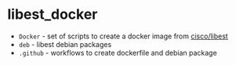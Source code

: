 # libest_docker

- `Docker` - set of scripts to create a docker image from [cisco/libest](https://github.com/cisco/libest)
- `deb` - libest debian packages
- `.github` - workflows to create dockerfile and debian package
